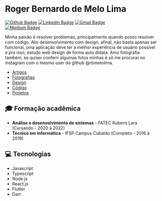 # Roger Bernardo de Melo Lima
  
[![Github Badge](https://img.shields.io/badge/-Github-000?style=flat-square&logo=Github&logoColor=white&link=https://github.com/rbmelolima)](https://github.com/rbmelolima)
[![Linkedin Badge](https://img.shields.io/badge/-LinkedIn-blue?style=flat-square&logo=Linkedin&logoColor=white&link=https://www.linkedin.com/in/rbmelolima/)](https://www.linkedin.com/in/rbmelolima/)
[![Gmail Badge](https://img.shields.io/badge/-Gmail-c14438?style=flat-square&logo=Gmail&logoColor=white&link=mailto:rbmelolima@gmail.com)](mailto:rbmelolima@gmail.com/)  
[![Medium Badge](https://img.shields.io/badge/-Medium-000000?style=flat-square&logo=Medium&logoColor=white&link=https://medium.com/@rbmelolima)](https://medium.com/@rbmelolima)  

Minha paixão é resolver problemas, principalmente quando posso resolver com código. Alio desenvolvimento com design, afinal, não basta apenas ser funcional, uma aplicação deve ter a melhor experiência de usuário possível e pra isso, estudo web design de forma auto didata. Amo fotografia também, se quiser conferir algumas fotos minhas é só me procurar no instagram com o mesmo user do github @rbmelolima. 

- [Artigos](https://medium.com/@rbmelolima)
- [Fotografias](https://www.instagram.com/rbmelolima/)
- [Design](https://dribbble.com/rbmelolima)
- [Código](https://github.com/rbmelolima)
- [Projetos](https://github.com/rbmelolima/rbmelolima/blob/master/projetos.md)

## :mortar_board: Formação acadêmica 
- **Análise e desenvolvimento de sistemas** - FATEC Rubens Lara (Cursando - 2020 à 2022)
- **Técnico em informática** - IFSP Campus Cubatão (Completo - 2016 à 2019)

## :computer: Tecnologias
- Javascript
- Typescript
- Node.js
- React.js
- Flutter
- Dart

